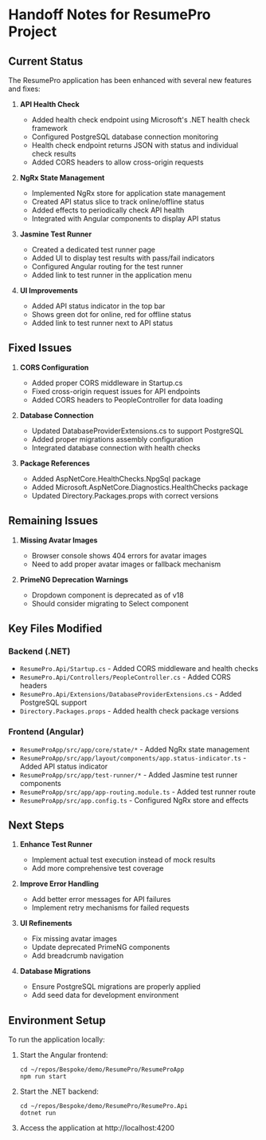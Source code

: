 # Handoff Notes for ResumePro Project

## Current Status

The ResumePro application has been enhanced with several new features and fixes:

1. **API Health Check**
   - Added health check endpoint using Microsoft's .NET health check framework
   - Configured PostgreSQL database connection monitoring
   - Health check endpoint returns JSON with status and individual check results
   - Added CORS headers to allow cross-origin requests

2. **NgRx State Management**
   - Implemented NgRx store for application state management
   - Created API status slice to track online/offline status
   - Added effects to periodically check API health
   - Integrated with Angular components to display API status

3. **Jasmine Test Runner**
   - Created a dedicated test runner page
   - Added UI to display test results with pass/fail indicators
   - Configured Angular routing for the test runner
   - Added link to test runner in the application menu

4. **UI Improvements**
   - Added API status indicator in the top bar
   - Shows green dot for online, red for offline status
   - Added link to test runner next to API status

## Fixed Issues

1. **CORS Configuration**
   - Added proper CORS middleware in Startup.cs
   - Fixed cross-origin request issues for API endpoints
   - Added CORS headers to PeopleController for data loading

2. **Database Connection**
   - Updated DatabaseProviderExtensions.cs to support PostgreSQL
   - Added proper migrations assembly configuration
   - Integrated database connection with health checks

3. **Package References**
   - Added AspNetCore.HealthChecks.NpgSql package
   - Added Microsoft.AspNetCore.Diagnostics.HealthChecks package
   - Updated Directory.Packages.props with correct versions

## Remaining Issues

1. **Missing Avatar Images**
   - Browser console shows 404 errors for avatar images
   - Need to add proper avatar images or fallback mechanism

2. **PrimeNG Deprecation Warnings**
   - Dropdown component is deprecated as of v18
   - Should consider migrating to Select component

## Key Files Modified

### Backend (.NET)
- `ResumePro.Api/Startup.cs` - Added CORS middleware and health checks
- `ResumePro.Api/Controllers/PeopleController.cs` - Added CORS headers
- `ResumePro.Api/Extensions/DatabaseProviderExtensions.cs` - Added PostgreSQL support
- `Directory.Packages.props` - Added health check package versions

### Frontend (Angular)
- `ResumeProApp/src/app/core/state/*` - Added NgRx state management
- `ResumeProApp/src/app/layout/components/app.status-indicator.ts` - Added API status indicator
- `ResumeProApp/src/app/test-runner/*` - Added Jasmine test runner components
- `ResumeProApp/src/app/app-routing.module.ts` - Added test runner route
- `ResumeProApp/src/app.config.ts` - Configured NgRx store and effects

## Next Steps

1. **Enhance Test Runner**
   - Implement actual test execution instead of mock results
   - Add more comprehensive test coverage

2. **Improve Error Handling**
   - Add better error messages for API failures
   - Implement retry mechanisms for failed requests

3. **UI Refinements**
   - Fix missing avatar images
   - Update deprecated PrimeNG components
   - Add breadcrumb navigation

4. **Database Migrations**
   - Ensure PostgreSQL migrations are properly applied
   - Add seed data for development environment

## Environment Setup

To run the application locally:

1. Start the Angular frontend:
   ```
   cd ~/repos/Bespoke/demo/ResumePro/ResumeProApp
   npm run start
   ```

2. Start the .NET backend:
   ```
   cd ~/repos/Bespoke/demo/ResumePro/ResumePro.Api
   dotnet run
   ```

3. Access the application at http://localhost:4200
